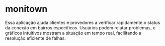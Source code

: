 # monitown
Essa aplicação ajuda clientes e provedores a verificar rapidamente o status da conexão em bairros específicos. Usuários podem relatar problemas, e gráficos intuitivos mostram a situação em tempo real, facilitando a resolução eficiente de falhas.
